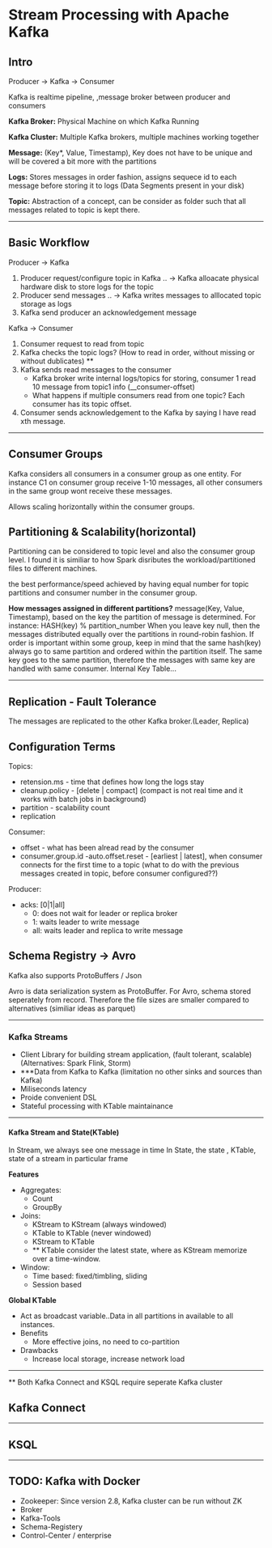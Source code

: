 # Stream Processing with Apache Kafka
## Intro 

Producer -> Kafka -> Consumer

Kafka is realtime pipeline, ,message broker between producer and consumers

**Kafka Broker:** Physical Machine on which Kafka Running 

**Kafka Cluster:** Multiple Kafka brokers, multiple machines working together

**Message:** (Key*, Value, Timestamp), Key does not have to be unique and will be covered a bit more with the partitions

**Logs:** Stores messages in order fashion, assigns sequece id to each message before storing it to logs (Data Segments present in your disk)

**Topic:** Abstraction of a concept, can be consider as folder such that all messages related to topic is kept there.

---

## Basic Workflow

Producer -> Kafka

1. Producer request/configure topic in Kafka .. -> Kafka alloacate physical hardware disk to store logs for the topic
2. Producer send messages .. -> Kafka writes messages to alllocated topic  storage as logs
3. Kafka send producer an acknowledgement message

Kafka -> Consumer
1. Consumer request to read from topic
2. Kafka checks the topic logs? (How to read in order, without missing or without dublicates) **
3. Kafka sends read messages to the consumer 
    - Kafka broker write internal logs/topics for storing, consumer 1 read 10 message from topic1 info (__consumer-offset)
    - What happens if multiple consumers read from one topic? Each consumer has its topic offset.
4. Consumer sends acknowledgement to the Kafka by saying I have read xth message.

---
## Consumer Groups
Kafka considers all consumers in a consumer group as one entity.
For instance C1 on consumer group receive 1-10 messages, 
all other consumers in the same group wont receive these messages.

Allows scaling horizontally within the consumer groups.

## Partitioning & Scalability(horizontal)

Partitioning can be considered to topic level and also the consumer group level. 
I found it is similiar to how Spark disributes the workload/partitioned files to different machines.

the best performance/speed achieved by having equal number for topic partitions and consumer number in the consumer group.

**How messages assigned in different partitions?** 
message(Key, Value, Timestamp), based on the key the partition of message is determined. For instance: HASH(key) % partition_number 
When you leave key null, then the messages distributed equally over the partitions in round-robin fashion.
If order is important within some group, keep in mind that the same hash(key) always go to same partition and ordered within the partition itself.
The same key goes to the same partition, therefore the messages with same key are handled with same consumer. Internal Key Table...

---
## Replication - Fault Tolerance

The messages are replicated to the other Kafka broker.(Leader, Replica)

## Configuration Terms

Topics:
- retension.ms - time that defines how long the logs stay
- cleanup.policy - [delete | compact] (compact is not real time and it works with batch jobs in background)
- partition - scalability count
- replication 

Consumer:
- offset - what has been alread read by the consumer
- consumer.group.id
-auto.offset.reset - [earliest | latest], when consumer connects for the first time to a topic (what to do with the previous messages created in topic, before consumer configured??)

Producer:
- acks: [0|1|all]
    - 0: does not wait for leader or replica broker
    - 1: waits leader to write message
    - all: waits leader and replica to write message


## Schema Registry -> Avro
Kafka also supports ProtoBuffers / Json

Avro is data serialization system as ProtoBuffer.
For Avro, schema stored seperately from record.
Therefore the file sizes are smaller compared to alternatives (similiar ideas as parquet)

---
### Kafka Streams
- Client Library for building stream application, (fault tolerant, scalable) (Alternatives: Spark Flink, Storm)
- ***Data from Kafka to Kafka (limitation no other sinks and sources than Kafka)
- Miliseconds latency
- Proide convenient DSL
- Stateful processing with KTable maintainance

---
#### Kafka Stream and State(KTable)

In Stream, we always see one message in time
In State, the state , KTable, state of a stream in particular frame

**Features**
- Aggregates:
    - Count
    - GroupBy
- Joins: 
    - KStream to KStream (always windowed)
    - KTable to KTable (never windowed)
    - KStream to KTable
    - ** KTable consider the latest state, where as KStream memorize over a time-window.
- Window:
    - Time based: fixed/timbling, sliding
    - Session based

**Global KTable**
- Act as broadcast variable..Data in all partitions in available to all instances.
- Benefits
    - More effective joins, no need to co-partition
- Drawbacks
    - Increase local storage, increase network load

---
** Both Kafka Connect and KSQL require seperate Kafka cluster
## Kafka Connect
---
## KSQL

---
## TODO: Kafka with Docker
- Zookeeper: Since version 2.8, Kafka cluster can be run without ZK
- Broker
- Kafka-Tools
- Schema-Registery
- Control-Center / enterprise